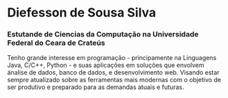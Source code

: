 # Diefesson de Sousa Silva

### Estutande de Ciencias da Computação na Universidade Federal do Ceara de Crateús

Tenho grande interesse em programação - principamente na Linguagens Java, C/C++, Python - e suas aplicações em soluções que
envolvem ánalise de dados, banco de dados, e desenvolvimento web. Visando estar sempre atualizado sobre as ferramentas mais modernas
com o objetivo de ser produtivo e preparado para as demandas atuais e futuras.
